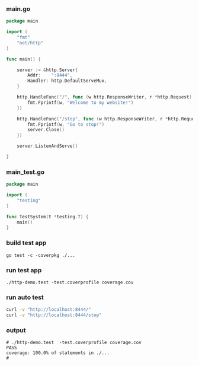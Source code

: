 ### main.go
```go
package main

import (
	"fmt"
	"net/http"
)

func main() {

	server := &http.Server{
		Addr:    ":8444",
		Handler: http.DefaultServeMux,
	}

	http.HandleFunc("/", func (w http.ResponseWriter, r *http.Request) {
		fmt.Fprintf(w, "Welcome to my website!")
	})

	http.HandleFunc("/stop", func (w http.ResponseWriter, r *http.Request) {
		fmt.Fprintf(w, "Go to stop!")
		server.Close()
	})

	server.ListenAndServe()

}
```
### main_test.go
```go
package main

import (
	"testing"
)

func TestSystem(t *testing.T) {
	main()
}
```
### build test app
```shell
go test -c -coverpkg ./...
```
### run test app
```shell
./http-demo.test -test.coverprofile coverage.cov
```
### run auto test 
```bash
curl -v "http://localhost:8444/"
curl -v "http://localhost:8444/stop"
```
### output
```shell
# ./http-demo.test  -test.coverprofile coverage.cov
PASS
coverage: 100.0% of statements in ./...
#
```
